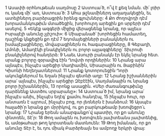 1 Ասափի օրհնութեան սաղմոսը
2 Աստուա՛ծ, ո՞վ է քեզ նման.
մի՛ լռիր ու կանգ մի՛ առ, Աստուա՛ծ:
3 Ահա թշնամիներդ աղաղակեցին,
եւ ատելիներդ բարձրացրին իրենց գլուխները:
4 Քո ժողովրդի դէմ խորամանկութիւն մտածեցին,
խորհուրդ արեցին քո սրբերի դէմ՝ ասելով.
5 «Եկէք ազգերի միջից վերացնենք նրանց,
որ այլեւս Իսրայէլի անունը չյիշուի»:
6 Միաբանած՝ խորհեցին համատեղ,
դաշինք կնքեցին քո դէմ
7 եդոմայեցիների բանակներն ու իսմայէլացիները,
մովաբացիներն ու հագարացիները,
8 Գեբաղի, Ամոնի, Ամաղէկի բնակիչներն
ու բոլոր այլազգիները՝ Տիւրոսի բնակիչներով հանդերձ:
9 Նաեւ Ասուրի բանակն էր եկել նրանց հետ.
սրանք բոլորը զօրավիգ էին Ղովտի որդիներին:
10 Նրանց արա այնպէս, ինչպէս արեցիր Մադիամին,
Սիսարային ու Յաբինին՝ Կիսոնի հեղեղատներում:
11 Նրանք կոտորուեցին Դորի ակունքներում եւ եղան ինչպէս գետնի աղբ:
12 Նրանց իշխաններին արա՛ այնպէս, ինչպէս արեցիր
Զէբէէին, Սաղմանային ու նրանց բոլոր իշխաններին,
13 որոնք ասացին. «Մեր ժառանգութիւնը դարձնենք Աստծու սրբարանը»:
14 Աստուա՛ծ իմ, նրանց արա՛ ինչպէս անիւ,
ինչպէս եղէգ՝ քամու հանդէպ,
15 ինչպէս հուր, որ անտառն է այրում,
ինչպէս բոց, որ լեռներն է խանձում:
16 Այսպէս հալածի՛ր նրանց քո մրրիկով,
ու քո բարկութեամբ խռովեցրո՛ւ նրանց:
17 Նրանց երեսն անարգանքո՛վ պատիր,
որ քո անունը փնտռեն, Տէ՛ր:
18 Թող ամաչեն ու խռովուեն յաւիտեանս յաւիտենից, եւ ամօթահար թող կորստեան մատնուեն:
19 Թող իմանան, որ քո անունը Տէր է,
եւ դու միակ Բարձրեալն ես ամբողջ երկրի վրայ:
